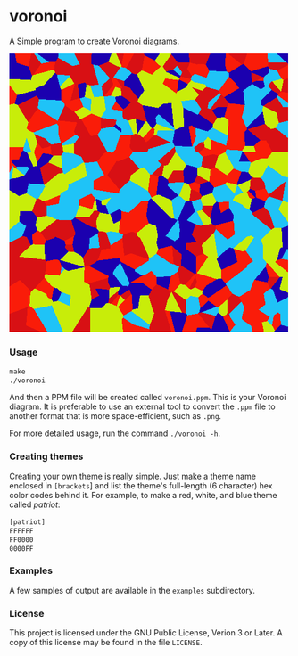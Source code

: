 # voronoi

A Simple program to create [Voronoi diagrams](https://en.wikipedia.org/wiki/Voronoi_diagram).

![Voronoi Diagram](examples/voronoi.png?raw=true "Voronoi Diagram")

### Usage

```
make
./voronoi
```

And then a PPM file will be created called `voronoi.ppm`. This is your Voronoi diagram.
It is preferable to use an external tool to convert the `.ppm` file to another format that
is more space-efficient, such as `.png`.

For more detailed usage, run the command `./voronoi -h`.

### Creating themes

Creating your own theme is really simple. Just make a theme name enclosed in `[brackets`] and
list the theme's full-length (6 character) hex color codes behind it. For example, to make a
red, white, and blue theme called *patriot*:

```
[patriot]
FFFFFF
FF0000
0000FF
```

### Examples

A few samples of output are available in the `examples` subdirectory.

### License

This project is licensed under the GNU Public License, Verion 3 or Later. A copy of this license may be
found in the file `LICENSE`.
